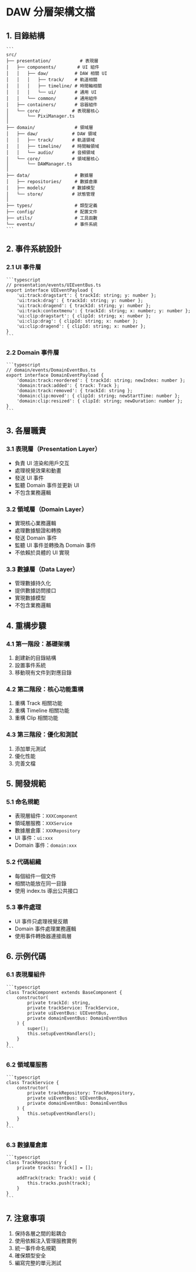 # DAW 分層架構文檔

## 1. 目錄結構

    ```
    src/
    ├── presentation/           # 表現層
    │   ├── components/        # UI 組件
    │   │   ├── daw/          # DAW 相關 UI
    │   │   │   ├── track/    # 軌道相關
    │   │   │   ├── timeline/ # 時間軸相關
    │   │   │   └── ui/       # 通用 UI
    │   │   └── common/       # 通用組件
    │   ├── containers/       # 容器組件
    │   └── core/            # 表現層核心
    │       └── PixiManager.ts
    │
    ├── domain/               # 領域層
    │   ├── daw/             # DAW 領域
    │   │   ├── track/       # 軌道領域
    │   │   ├── timeline/    # 時間軸領域
    │   │   └── audio/       # 音頻領域
    │   └── core/            # 領域層核心
    │       └── DAWManager.ts
    │
    ├── data/                 # 數據層
    │   ├── repositories/     # 數據倉庫
    │   ├── models/          # 數據模型
    │   └── store/           # 狀態管理
    │
    ├── types/                # 類型定義
    ├── config/               # 配置文件
    ├── utils/                # 工具函數
    └── events/               # 事件系統
    ```

## 2. 事件系統設計

### 2.1 UI 事件層

    ```typescript
    // presentation/events/UIEventBus.ts
    export interface UIEventPayload {
        'ui:track:dragstart': { trackId: string; y: number };
        'ui:track:drag': { trackId: string; y: number };
        'ui:track:dragend': { trackId: string; y: number };
        'ui:track:contextmenu': { trackId: string; x: number; y: number };
        'ui:clip:dragstart': { clipId: string; x: number };
        'ui:clip:drag': { clipId: string; x: number };
        'ui:clip:dragend': { clipId: string; x: number };
    }
    ```

### 2.2 Domain 事件層

    ```typescript
    // domain/events/DomainEventBus.ts
    export interface DomainEventPayload {
        'domain:track:reordered': { trackId: string; newIndex: number };
        'domain:track:added': { track: Track };
        'domain:track:removed': { trackId: string };
        'domain:clip:moved': { clipId: string; newStartTime: number };
        'domain:clip:resized': { clipId: string; newDuration: number };
    }
    ```

## 3. 各層職責

### 3.1 表現層（Presentation Layer）

- 負責 UI 渲染和用戶交互
- 處理視覺效果和動畫
- 發送 UI 事件
- 監聽 Domain 事件並更新 UI
- 不包含業務邏輯

### 3.2 領域層（Domain Layer）

- 實現核心業務邏輯
- 處理數據驗證和轉換
- 發送 Domain 事件
- 監聽 UI 事件並轉換為 Domain 事件
- 不依賴於具體的 UI 實現

### 3.3 數據層（Data Layer）

- 管理數據持久化
- 提供數據訪問接口
- 實現數據模型
- 不包含業務邏輯

## 4. 重構步驟

### 4.1 第一階段：基礎架構

1. 創建新的目錄結構
2. 設置事件系統
3. 移動現有文件到對應目錄

### 4.2 第二階段：核心功能重構

1. 重構 Track 相關功能
2. 重構 Timeline 相關功能
3. 重構 Clip 相關功能

### 4.3 第三階段：優化和測試

1. 添加單元測試
2. 優化性能
3. 完善文檔

## 5. 開發規範

### 5.1 命名規範

- 表現層組件：`XXXComponent`
- 領域層服務：`XXXService`
- 數據層倉庫：`XXXRepository`
- UI 事件：`ui:xxx`
- Domain 事件：`domain:xxx`

### 5.2 代碼組織

- 每個組件一個文件
- 相關功能放在同一目錄
- 使用 index.ts 導出公共接口

### 5.3 事件處理

- UI 事件只處理視覺反饋
- Domain 事件處理業務邏輯
- 使用事件轉換器連接兩層

## 6. 示例代碼

### 6.1 表現層組件

    ```typescript
    class TrackComponent extends BaseComponent {
        constructor(
            private trackId: string,
            private trackService: TrackService,
            private uiEventBus: UIEventBus,
            private domainEventBus: DomainEventBus
        ) {
            super();
            this.setupEventHandlers();
        }
    }
    ```

### 6.2 領域層服務

    ```typescript
    class TrackService {
        constructor(
            private trackRepository: TrackRepository,
            private uiEventBus: UIEventBus,
            private domainEventBus: DomainEventBus
        ) {
            this.setupEventHandlers();
        }
    }
    ```

### 6.3 數據層倉庫

    ```typescript
    class TrackRepository {
        private tracks: Track[] = [];
        
        addTrack(track: Track): void {
            this.tracks.push(track);
        }
    }
    ```

## 7. 注意事項

1. 保持各層之間的鬆耦合
2. 使用依賴注入管理服務實例
3. 統一事件命名規範
4. 確保類型安全
5. 編寫完整的單元測試
